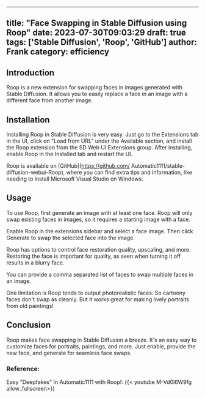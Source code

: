 
---
title: "Face Swapping in Stable Diffusion using Roop"
date: 2023-07-30T09:03:29
draft: true
tags: ['Stable Diffusion', 'Roop', 'GitHub']
author: Frank
category: efficiency
---

## Introduction

Roop is a new extension for swapping faces in images generated with Stable Diffusion. It allows you to easily replace a face in an image with a different face from another image.

## Installation

Installing Roop in Stable Diffusion is very easy. Just go to the Extensions tab in the UI, click on "Load from URL" under the Available section, and install the Roop extension from the SD Web UI Extensions group. After installing, enable Roop in the Installed tab and restart the UI.

Roop is available on [GitHub](https://github.com/ Automatic1111/stable-diffusion-webui-Roop), where you can find extra tips and information, like needing to install Microsoft Visual Studio on Windows.

## Usage

To use Roop, first generate an image with at least one face. Roop will only swap existing faces in images, so it requires a starting image with a face.

Enable Roop in the extensions sidebar and select a face image. Then click Generate to swap the selected face into the image.

Roop has options to control face restoration quality, upscaling, and more. Restoring the face is important for quality, as seen when turning it off results in a blurry face.

You can provide a comma separated list of faces to swap multiple faces in an image.

One limitation is Roop tends to output photorealistic faces. So cartoony faces don't swap as cleanly. But it works great for making lively portraits from old paintings!

## Conclusion

Roop makes face swapping in Stable Diffusion a breeze. It's an easy way to customize faces for portraits, paintings, and more. Just enable, provide the new face, and generate for seamless face swaps.


### Reference:
Easy "Deepfakes" In Automatic1111 with Roop!:
{{< youtube M-Vd0l6W9fg allow_fullscreen>}}
        